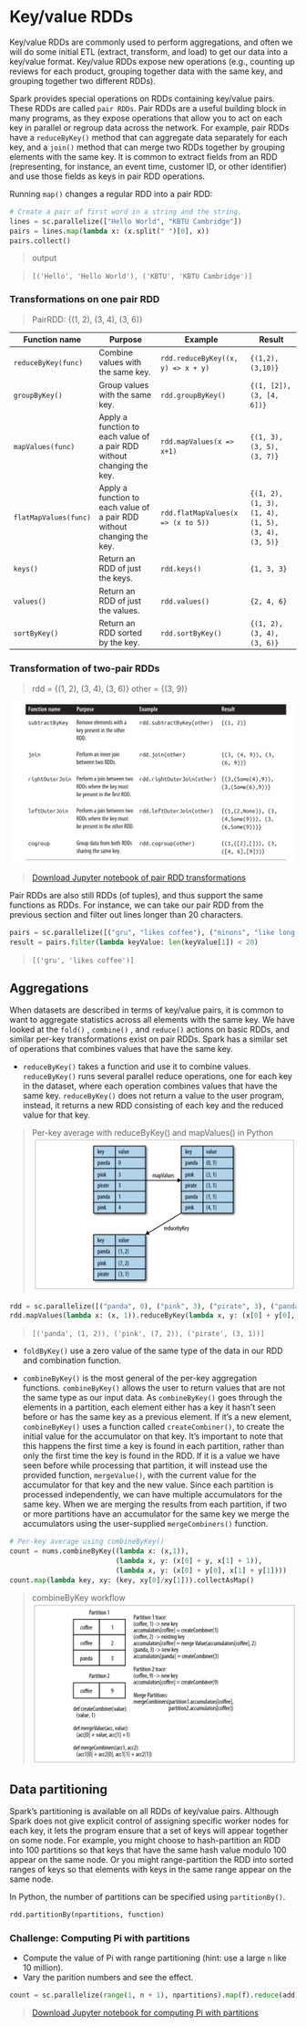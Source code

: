 # Key/value RDDs
Key/value RDDs are commonly used to perform aggregations, and often we will do
some initial ETL (extract, transform, and load) to get our data into a key/value
format. Key/value RDDs expose new operations (e.g., counting up reviews for each
product, grouping together data with the same key, and grouping together two
different RDDs).

Spark provides special operations on RDDs containing key/value pairs. These RDDs
are called `pair RDDs`. Pair RDDs are a useful building block in many programs, as
they expose operations that allow you to act on each key in parallel or regroup
data across the network. For example, pair RDDs have a `reduceByKey()` method that
can aggregate data separately for each key, and a `join()` method that can merge
two RDDs together by grouping elements with the same key. It is common to extract
fields from an RDD (representing, for instance, an event time, customer ID, or
other identifier) and use those fields as keys in pair RDD operations.

Running `map()` changes a regular RDD into a pair RDD:

```Python
# Create a pair of first word in a string and the string.
lines = sc.parallelize(["Hello World", "KBTU Cambridge"])
pairs = lines.map(lambda x: (x.split(" ")[0], x))
pairs.collect()
```
> output

> `[('Hello', 'Hello World'), ('KBTU', 'KBTU Cambridge')]`


### Transformations on one pair RDD
> PairRDD: {(1, 2), (3, 4), (3, 6)}

| Function name | Purpose | Example | Result |
| -- | -- | -- | -- |
|  `reduceByKey(func)` | Combine values with the same key. | `rdd.reduceByKey((x, y) => x + y)` | `{(1,2), (3,10)}` |
|  `groupByKey()` | Group values with the same key.| `rdd.groupByKey()` | `{(1, [2]), (3, [4, 6])}` |
|  `mapValues(func)` | Apply a function to each value of a pair RDD without changing the key. | `rdd.mapValues(x => x+1)` | `{(1, 3), (3, 5), (3, 7)}` |
|  `flatMapValues(func)` | Apply a function to each value of a pair RDD without changing the key. | `rdd.flatMapValues(x => (x to 5))` | `{(1, 2), (1, 3), (1, 4), (1, 5), (3, 4), (3, 5)}` |
|  `keys()` | Return an RDD of just the keys. | `rdd.keys()` | `{1, 3, 3}` |
|  `values()` | Return an RDD of just the values. | `rdd.values()` | `{2, 4, 6}` |
|  `sortByKey()` | Return an RDD sorted by the key. | `rdd.sortByKey()` | `{(1, 2), (3, 4), (3, 6)}` |


### Transformation of two-pair RDDs
> rdd = {(1, 2), (3, 4), (3, 6)} other = {(3, 9)}

![Two-pair RDDs transformations](two-pair-rdd-transformation.png)

> [Download Jupyter notebook of pair RDD transformations](key-value.ipynb)

Pair RDDs are also still RDDs (of tuples), and thus support the same functions
as RDDs. For instance, we can take our pair RDD from the previous section and
filter out lines longer than 20 characters.

```Python
pairs = sc.parallelize([("gru", "likes coffee"), ("minons", "like long strings and coffee")])
result = pairs.filter(lambda keyValue: len(keyValue[1]) < 20)
```

> `[('gru', 'likes coffee')]`

## Aggregations

When datasets are described in terms of key/value pairs, it is common to want to
aggregate statistics across all elements with the same key. We have looked at the
`fold()` , `combine()` , and `reduce()` actions on basic RDDs, and similar
per-key transformations exist on pair RDDs. Spark has a similar set of
operations that combines values that have the same key.

* `reduceByKey()` takes a function and use it to combine values.
`reduceByKey()` runs several parallel reduce operations, one
for each key in the dataset, where each operation combines values that have the
same key. `reduceByKey()` does not return a value to the user program, instead,
it returns a new RDD consisting of each key and the reduced value for that key.

> Per-key average with reduceByKey() and mapValues() in Python
![reduceByKey](reduce-by-key.png)

```Python
rdd = sc.parallelize([("panda", 0), ("pink", 3), ("pirate", 3), ("panda", 1), ("pink", 4)])
rdd.mapValues(lambda x: (x, 1)).reduceByKey(lambda x, y: (x[0] + y[0], x[1] + y[1])).collect()
```
> `[('panda', (1, 2)), ('pink', (7, 2)), ('pirate', (3, 1))]`

* `foldByKey()` use a zero value of the same type of the data in our RDD and
combination function.

* `combineByKey()` is the most general of the per-key aggregation functions.
`combineByKey()` allows the user to return values that are not the same type as our input data. As `combineByKey()` goes through the elements in a partition, each element
either has a key it hasn’t seen before or has the same key as a previous element.
If it’s a new element, `combineByKey()` uses a function called `createCombiner()`,
to create the initial value for the accumulator on that key. It’s important to
note that this happens the first time a key is found in each partition, rather than
only the first time the key is found in the RDD. If it is a value we have seen
before while processing that partition, it will instead use the provided function, `mergeValue()`, with the current value for the accumulator for that key and the
new value. Since each partition is processed independently, we can have multiple
accumulators for the same key. When we are merging the results from each
partition, if two or more partitions have an accumulator for the same key we
merge the accumulators using the user-supplied `mergeCombiners()` function.

```Python
# Per-key average using combineByKey()
count = nums.combineByKey((lambda x: (x,1)),
                          (lambda x, y: (x[0] + y, x[1] + 1)),
                          (lambda x, y: (x[0] + y[0], x[1] + y[1])))
count.map(lambda key, xy: (key, xy[0]/xy[1])).collectAsMap()
```

> combineByKey workflow
![combineByKey](combine-by-key.png)

## Data partitioning

Spark’s partitioning is available on all RDDs of key/value pairs. Although Spark
does not give explicit control of assigning specific worker nodes for each key,
it lets the program ensure that a set of keys will appear together on some node.
For example, you might choose to hash-partition an RDD into 100 partitions so
that keys that have the same hash value modulo 100 appear on the same node.
Or you might range-partition the RDD into sorted ranges of keys so that
elements with keys in the same range appear on the same node.

In Python, the number of partitions can be specified using `partitionBy()`.

```Python
rdd.partitionBy(npartitions, function)
```
### Challenge: Computing Pi with partitions

* Compute the value of Pi with range partitioning (hint: use a large `n` like
  10 million).
* Vary the parition numbers and see the effect.

```Python
count = sc.parallelize(range(1, n + 1), npartitions).map(f).reduce(add)
```

> [Download Jupyter notebook for computing Pi with partitions](pi-partition.ipynb)
